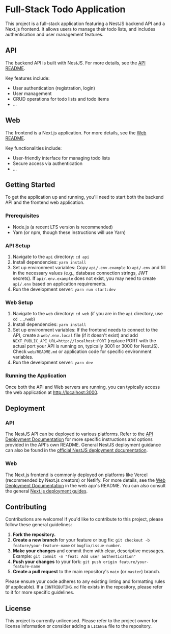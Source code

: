 # Full-Stack Todo Application

This project is a full-stack application featuring a NestJS backend API and a Next.js frontend. It allows users to manage their todo lists, and includes authentication and user management features.

## API

The backend API is built with NestJS. For more details, see the [API README](./api/README.md).

Key features include:
*   User authentication (registration, login)
*   User management
*   CRUD operations for todo lists and todo items
*   ...

## Web

The frontend is a Next.js application. For more details, see the [Web README](./web/README.md).

Key functionalities include:
*   User-friendly interface for managing todo lists
*   Secure access via authentication
*   ...

## Getting Started

To get the application up and running, you'll need to start both the backend API and the frontend web application.

### Prerequisites

- Node.js (a recent LTS version is recommended)
- Yarn (or npm, though these instructions will use Yarn)

### API Setup

1. Navigate to the `api` directory: `cd api`
2. Install dependencies: `yarn install`
3. Set up environment variables: Copy `api/.env.example` to `api/.env` and fill in the necessary values (e.g., database connection strings, JWT secrets). If `api/.env.example` does not exist, you may need to create `api/.env` based on application requirements.
4. Run the development server: `yarn run start:dev`

### Web Setup

1. Navigate to the `web` directory: `cd web` (if you are in the `api` directory, use `cd ../web`)
2. Install dependencies: `yarn install`
3. Set up environment variables: If the frontend needs to connect to the API, create a `web/.env.local` file (if it doesn't exist) and add `NEXT_PUBLIC_API_URL=http://localhost:PORT` (replace PORT with the actual port your API is running on, typically 3001 or 3000 for NestJS). Check `web/README.md` or application code for specific environment variables.
4. Run the development server: `yarn dev`

### Running the Application

Once both the API and Web servers are running, you can typically access the web application at [http://localhost:3000](http://localhost:3000).

## Deployment

### API
The NestJS API can be deployed to various platforms. Refer to the [API Deployment Documentation](./api/README.md#deployment) for more specific instructions and options provided in the API's own README. General NestJS deployment guidance can also be found in the [official NestJS deployment documentation](https://docs.nestjs.com/deployment).

### Web
The Next.js frontend is commonly deployed on platforms like Vercel (recommended by Next.js creators) or Netlify. For more details, see the [Web Deployment Documentation](./web/README.md#deploy-on-vercel) in the web app's README. You can also consult the general [Next.js deployment guides](https://nextjs.org/docs/app/building-your-application/deploying).

## Contributing

Contributions are welcome! If you'd like to contribute to this project, please follow these general guidelines:

1.  **Fork the repository.**
2.  **Create a new branch** for your feature or bug fix:
    `git checkout -b feature/your-feature-name` or `bugfix/issue-number`.
3.  **Make your changes** and commit them with clear, descriptive messages.
    Example: `git commit -m "feat: Add user authentication"`
4.  **Push your changes** to your fork:
    `git push origin feature/your-feature-name`
5.  **Create a pull request** to the main repository's `main` (or `master`) branch.

Please ensure your code adheres to any existing linting and formatting rules (if applicable). If a `CONTRIBUTING.md` file exists in the repository, please refer to it for more specific guidelines.

## License

This project is currently unlicensed. Please refer to the project owner for license information or consider adding a `LICENSE` file to the repository.
